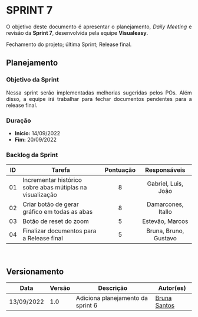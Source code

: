 # SPRINT 7

<p align = "justify">O objetivo deste documento é apresentar o planejamento, <i>Daily Meeting</i> e revisão da <b>Sprint 7</b>, desenvolvida pela equipe <b>Visualeasy</b>.</p>

Fechamento do projeto; última Sprint; Release final.


## Planejamento

### Objetivo da Sprint

<p align = "justify">Nessa sprint serão implementadas melhorias sugeridas pelos POs. Além disso, a equipe irá trabalhar para fechar documentos pendentes para a release final.</p>




### Duração

+ <b>Início:</b> 14/09/2022
+ <b>Fim:</b> 20/09/2022


### Backlog da Sprint

|ID|Tarefa|Pontuação|Responsáveis|
|:--:|----|:-------:|:----------:|
|01|Incrementar histórico sobre abas mútiplas na visualização|8|Gabriel, Luis, João|
|02|Criar botão de gerar gráfico em todas as abas|8|Damarcones, Itallo|
|03|Botão de reset do zoom|5|Estevão, Marcos|
|04|Finalizar documentos para a Release final|5|Bruna, Bruno, Gustavo|


<br>


<!-- ## <i>Daily Meeting</i>


<p align = "justify"><i>Daily Meeting</i> de 15 de setembro de 2022 (Quinta-feira).</p>



<br>

<p align = "justify"><i>Daily Meeting</i> de 16 de setembro de 2022 (Sexta-feira).</p>



<br>

<p align = "justify"><i>Daily Meeting</i> de 19 de setembro de 2022 (Segunda-feira).</p>



<br>

<p align = "justify"><i>Daily Meeting</i> de 20 de setembro de 2022 (Terça-feira).</p>

<br> -->



<!-- ## Revisão

### O que foi concluído nessa Sprint?

<p align = "justify"></p>

|Pontuação da Sprint|Pontos concluídos|Dívida para a próxima Sprint|
|:-----------------:|:---------------:|:--------------------------:|
||||


### Aspectos da Sprint

#### Aspectos positivos

+ <p align = "justify"></p>

+ <p align = "justify"></p>


#### Problemas/soluções

+ <p align = "justify"></p>

    + <p align = "justify"></p>


### O que vem a seguir?

<p align = "justify"></p>

<br> -->


## Versionamento

| Data | Versão | Descrição | Autor(es) |
|------|--------|-----------|-----------|
|13/09/2022|1.0 |Adiciona planejamento da sprint 6|[Bruna Santos](https://github.com/brunaalmeidasantos)|